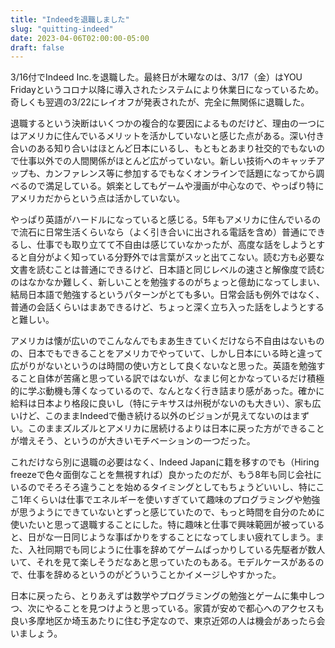 ```yaml
---
title: "Indeedを退職しました"
slug: "quitting-indeed"
date: 2023-04-06T02:00:00-05:00
draft: false
---
```


3/16付でIndeed Inc.を退職した。最終日が木曜なのは、3/17（金）はYOU Fridayというコロナ以降に導入されたシステムにより休業日になっているため。奇しくも翌週の3/22にレイオフが発表されたが、完全に無関係に退職した。

退職するという決断はいくつかの複合的な要因によるものだけど、理由の一つにはアメリカに住んでいるメリットを活かしていないと感じた点がある。深い付き合いのある知り合いはほとんど日本にいるし、もともとあまり社交的でもないので仕事以外での人間関係がほとんど広がっていない。新しい技術へのキャッチアップも、カンファレンス等に参加するでもなくオンラインで話題になってから調べるので満足している。娯楽としてもゲームや漫画が中心なので、やっぱり特にアメリカだからという点は活かしていない。

やっぱり英語がハードルになっていると感じる。5年もアメリカに住んでいるので流石に日常生活くらいなら（よく引き合いに出される電話を含め）普通にできるし、仕事でも取り立てて不自由は感じていなかったが、高度な話をしようとすると自分がよく知っている分野外では言葉がスッと出てこない。読む方も必要な文書を読むことは普通にできるけど、日本語と同じレベルの速さと解像度で読むのはなかなか難しく、新しいことを勉強するのがちょっと億劫になってしまい、結局日本語で勉強するというパターンがとても多い。日常会話も例外ではなく、普通の会話くらいはまあできるけど、ちょっと深く立ち入った話をしようとすると難しい。

アメリカは懐が広いのでこんなんでもまあ生きていくだけなら不自由はないものの、日本でもできることをアメリカでやっていて、しかし日本にいる時と違って広がりがないというのは時間の使い方として良くないなと思った。英語を勉強すること自体が苦痛と思っている訳ではないが、なまじ何とかなっているだけ積極的に学ぶ動機も薄くなっているので、なんとなく行き詰まり感があった。確かに給料は日本より格段に良いし（特にテキサスは州税がないのも大きい）、家も広いけど、このままIndeedで働き続ける以外のビジョンが見えてないのはまずい。このままズルズルとアメリカに居続けるよりは日本に戻った方ができることが増えそう、というのが大きいモチベーションの一つだった。

これだけなら別に退職の必要はなく、Indeed Japanに籍を移すのでも（Hiring freezeで色々面倒なことを無視すれば）良かったのだが、もう8年も同じ会社にいるのでそろそろ違うことを始めるタイミングとしてもちょうどいいし、特にここ1年くらいは仕事でエネルギーを使いすぎていて趣味のプログラミングや勉強が思うようにできていないとずっと感じていたので、もっと時間を自分のために使いたいと思って退職することにした。特に趣味と仕事で興味範囲が被っていると、日がな一日同じような事ばかりをすることになってしまい疲れてしまう。また、入社同期でも同じように仕事を辞めてゲームばっかりしている先駆者が数人いて、それを見て楽しそうだなあと思っていたのもある。モデルケースがあるので、仕事を辞めるというのがどういうことかイメージしやすかった。

日本に戻ったら、とりあえずは数学やプログラミングの勉強とゲームに集中しつつ、次にやることを見つけようと思っている。家賃が安めで都心へのアクセスも良い多摩地区か埼玉あたりに住む予定なので、東京近郊の人は機会があったら会いましょう。